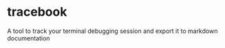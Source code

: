 # tracebook
A tool to track your terminal debugging session and export it to markdown documentation
